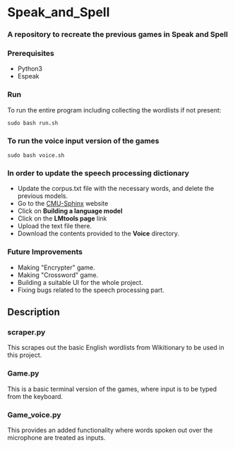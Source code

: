 # Speak_and_Spell

### A repository to recreate the previous games in Speak and Spell

### Prerequisites
* Python3
* Espeak

### Run
To run the entire program including collecting the wordlists if not present:
```
sudo bash run.sh
```

### To run the voice input version of the games
```
sudo bash voice.sh
```

### In order to update the speech processing dictionary
* Update the corpus.txt file with the necessary words, and delete the previous models.
* Go to the [CMU-Sphinx](https://cmusphinx.github.io) website
* Click on **Building a language model**
* Click on the **LMtools page** link
* Upload the text file there.
* Download the contents provided to the **Voice** directory.


### Future Improvements
* Making "Encrypter" game.
* Making "Crossword" game.
* Building a suitable UI for the whole project.
* Fixing bugs related to the speech processing part.

## Description

### scraper.py
This scrapes out the basic English wordlists from Wikitionary to be used in this project.

### Game.py
This is a basic terminal version of the games, where input is to be typed from the keyboard.

### Game_voice.py
This provides an added functionality where words spoken out over the microphone are treated as inputs.


